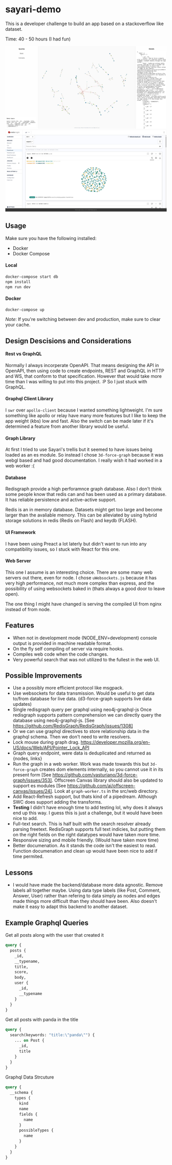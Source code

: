 # sayari-demo

This is a developer challenge to build an app based on a stackoverflow like dataset.

Time: 40 - 50 hours (I had fun)

![A complex query](https://github.com/FallingSnow/sayari-demo/raw/master/screenshots/main.jpg "A complex query")
![database](https://github.com/FallingSnow/sayari-demo/raw/master/screenshots/database.jpg "database")

## Usage

Make sure you have the following installed:
* Docker
* Docker Compose

#### Local
```
docker-compose start db
npm install
npm run dev
```

#### Docker
```
docker-compose up
```

*Note*: If you're switching between dev and production, make sure to clear your cache.

## Design Descisions and Considerations

#### Rest vs GraphQL
Normally I always incorperate OpenAPI. That means designing the API in OpenAPI, then using code to create endpoints, REST and GraphQL in HTTP and WS, that conform to that specification. However that would take more time than I was willing to put into this project. :P So I just stuck with GraphQL.

#### Graphql Client Library
I `swr` over `apollo-client` because I wanted something lightweight. I'm sure something like apollo or relay have many more features but I like to keep the app weight (kbs) low and fast. Also the switch can be made later if it's determined a feature from another library would be useful.

#### Graph Library
At first I tried to use Sayari's trellis but it seemed to have issues being loaded as an es module. So instead I chose `3d-force-graph` because it was webgl based and had good documentation. I really wish it had worked in a web worker :(

#### Database
Redisgraph provide a high perforamnce graph database. Also I don't think some people know that redis can and has been used as a primary database. It has reliable persistence and active-active support.

Redis is an in memory database. Datasets might get too large and become larger than the avaliable memory. This can be alleviated by using hybrid storage solutions in redis (Redis on Flash) and keydb (FLASH). 

#### UI Framework
I have been using Preact a lot laterly but didn't want to run into any compatibility issues, so I stuck with React for this one.

#### Web Server
This one I assume is an interesting choice. There are some many web servers out there, even for node. I chose `uWebsockets.js` because it has very high performance, not much more complex than express, and the possibility of using websockets baked in (thats always a good door to leave open).

The one thing I might have changed is serving the compiled UI from nginx instead of from node.

## Features
* When not in development mode (NODE_ENV=development) console output is provided in machine readable format.
* On the fly self compiling of server via require hooks.
* Compiles web code when the code changes.
* Very powerful search that was not utilized to the fullest in the web UI.


## Possible Improvements
* Use a possibly more efficient protocol like msgpack.
* Use websockets for data transmission. Would be useful to get data to/from database for live data. (d3-force-graph supports live data updates)
* Single redisgraph query per graphql using neo4j-graphql-js
  Once redisgraph supports pattern comprehension we can directly query the database using neo4j-graphql-js. [See https://github.com/RedisGraph/RedisGraph/issues/1308]
* Or we can use graphql directives to store relationship data in the graphql schema. Then we don't need to write resolvers.
* Lock mouse during graph drag. https://developer.mozilla.org/en-US/docs/Web/API/Pointer_Lock_API
* Graph query endpoint, were data is deduplicated and returned as {nodes, links}
* Run the graph in a web worker. Work was made towards this but `3d-force-graph` creates dom elements internally, so you cannot use it in its present form [See https://github.com/vasturiano/3d-force-graph/issues/353]. Offscreen Canvas library should also be updated to support es modules [See https://github.com/ai/offscreen-canvas/issues/24]. Look at `graph-worker.ts` in the src/web directory.
* Add React-Refresh support, but thats kind of a pipedream. Although SWC does support adding the transforms.
* **Testing** I didn't have enough time to add testing lol, why does it always end up this way. I guess this is just a challenge, but it would have been nice to add.
* Full-text search. This is half built with the search resolver already parsing freetext. RedisGraph supports full text indicies, but putting them on the right fields on the right datatypes would have taken more time.
* Responsive sizing and mobile friendly. (Would have taken more time)
* Better documenation. As it stands the code isn't the easiest to read. Function documenation and clean up would have been nice to add if time permited.


## Lessons
* I would have made the backend/database more data agnostic. Remove labels all together maybe. Using data type labels (like Post, Comment, Answer, User) rather than refering to data simply as nodes and edges made things more difficult than they should have been. Also doesn't make it easy to adapt this backend to another dataset.

## Example Graphql Queries
Get all posts along with the user that created it
```graphql
query {
  posts {
    _id,
    __typename,
    title,
    score,
    body,
    user {
      _id,
      __typename
    }
  }
}
```

Get all posts with panda in the title
```graphql
query {
  search(keywords: "title:\"panda\"") {
    ... on Post {
      _id,
      title
    }
  }
}
```

Graphql Data Strcuture
```graphql
query {
  __schema {
    types {
      kind
      name
      fields {
        name
      }
      possibleTypes {
        name
      }
    }
  }
}
```